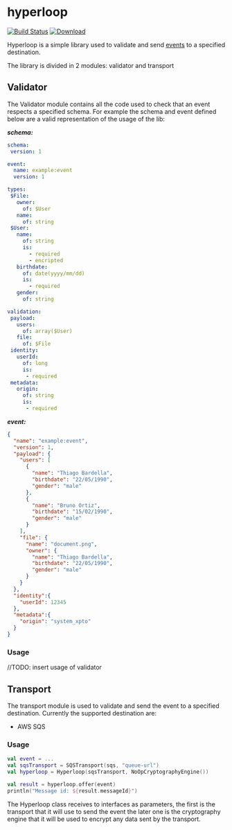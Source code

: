 # hyperloop

[![Build Status](https://travis-ci.org/GuiaBolso/hyperloop.svg?branch=master)](https://travis-ci.org/GuiaBolso/hyperloop)
[ ![Download](https://api.bintray.com/packages/gb-opensource/maven/Hyperloop-Transport/images/download.svg) ](https://bintray.com/gb-opensource/maven/Hyperloop-Transport/_latestVersion)


Hyperloop is a simple library used to validate and send [events](https://github.com/GuiaBolso/events-protocol) to a specified destination.

The library is divided in 2 modules: validator and transport

## Validator

The Validator module contains all the code used to check that an event respects a specified schema. For example the schema
and event defined below are a valid representation of the usage of the lib:

***schema:***
```yaml
schema:
 version: 1

event: 
  name: example:event
  version: 1

types:
 $File:
   owner:
     of: $User
   name:
     of: string
 $User:
   name:
     of: string
     is:
       - required
       - encripted
   birthdate:
     of: date(yyyy/mm/dd)
     is:
       - required
   gender:
     of: string

validation:
 payload:
   users:
     of: array($User)
   file:
     of: $File
 identity:
   userId:
     of: long
     is:
      - required
 metadata:
   origin:
     of: string
     is:
      - required
```

***event:***
```json
{
  "name": "example:event",
  "version": 1,
  "payload": {
    "users": [
      {
        "name": "Thiago Bardella",
        "birthdate": "22/05/1990",
        "gender": "male"
      },
      {
        "name": "Bruno Ortiz",
        "birthdate": "15/02/1990",
        "gender": "male"
      }
    ],
    "file": {
      "name": "document.png",
      "owner": {
        "name": "Thiago Bardella",
        "birthdate": "22/05/1990",
        "gender": "male"
      }
    }
  },
  "identity":{
    "userId": 12345
  },
  "metadata":{
    "origin": "system_xpto"
  }
}
```

### Usage

//TODO: insert usage of validator

## Transport

The transport module is used to validate and send the event to a specified destination. Currently the supported destination are:

* AWS SQS

### Usage

```kotlin
val event = ...
val sqsTransport = SQSTransport(sqs, "queue-url")
val hyperloop = Hyperloop(sqsTransport, NoOpCryptographyEngine())

val result = hyperloop.offer(event)
println("Message id: ${result.messageId}")
```

The Hyperloop class receives to interfaces as parameters, the first is the transport that it will use to send the event
the later one is the cryptography engine that it will be used to encrypt any data sent by the transport.
